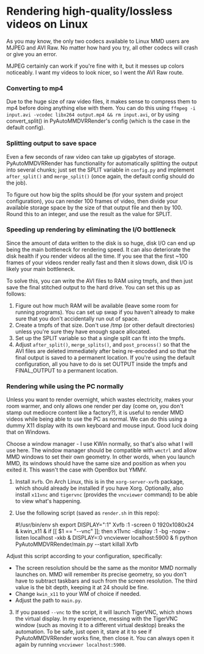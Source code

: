# Rendering high-quality/lossless videos on Linux

As you may know, the only two codecs available to Linux MMD users are MJPEG and AVI Raw. No matter how hard you try, all other codecs will crash or give you an error.

MJPEG certainly can work if you're fine with it, but it messes up colors noticeably. I want my videos to look nicer, so I went the AVI Raw route.

### Converting to mp4

Due to the huge size of raw video files, it makes sense to compress them to mp4 before doing anything else with them. You can do this using `ffmpeg -i input.avi -vcodec libx264 output.mp4 && rm input.avi`, or by using convert_split() in PyAutoMMDVRRender's config (which is the case in the default config).

### Splitting output to save space

Even a few seconds of raw video can take up gigabytes of storage. PyAutoMMDVRRender has functionality for automatically splitting the output into several chunks; just set the SPLIT variable in `config.py` and implement `after_split()` and `merge_split()` (once again, the default config should do the job).

To figure out how big the splits should be (for your system and project configuration), you can render 100 frames of video, then divide your available storage space by the size of that output file and then by 100. Round this to an integer, and use the result as the value for SPLIT.

### Speeding up rendering by eliminating the I/O bottleneck

Since the amount of data written to the disk is so huge, disk I/O can end up being the main bottleneck for rendering speed. It can also deteriorate the disk health if you render videos all the time. If you see that the first ~100 frames of your videos render really fast and then it slows down, disk I/O is likely your main bottleneck.

To solve this, you can write the AVI files to RAM using tmpfs, and then just save the final stitched output to the hard drive. You can set this up as follows:

1. Figure out how much RAM will be available (leave some room for running programs). You can set up swap if you haven't already to make sure that you don't accidentally run out of space.
2. Create a tmpfs of that size. Don't use /tmp (or other default directories) unless you're sure they have enough space allocated.
3. Set up the SPLIT variable so that a single split can fit into the tmpfs.
4. Adjust `after_split()`, `merge_splits()`, and `post_process()` so that the AVI files are deleted immediately after being re-encoded and so that the final output is saved to a permanent location. If you're using the default configuration, all you have to do is set OUTPUT inside the tmpfs and FINAL_OUTPUT to a permanent location.

### Rendering while using the PC normally

Unless you want to render overnight, which wastes electricity, makes your room warmer, and only allows one render per day (come on, you don't stamp out mediocre content like a factory?), it is useful to render MMD videos while being able to use the PC as normal. We can do this using a dummy X11 display with its own keyboard and mouse input. Good luck doing that on Windows.

Choose a window manager - I use KWin normally, so that's also what I will use here. The window manager should be compatible with `wmctrl` and allow MMD windows to set their own geometry. In other words, when you launch MMD, its windows should have the same size and position as when you exited it. This wasn't the case with OpenBox but YMMV.

1. Install `Xvfb`. On Arch Linux, this is in the `xorg-server-xvfb` package, which should already be installed if you have Xorg.
   Optionally, also install `x11vnc` and `tigervnc` (provides the `vncviewer` command) to be able to view what's happening.
2. Use the following script (saved as `render.sh` in this repo):

	#!/usr/bin/env sh
	export DISPLAY=":1"
	Xvfb :1 -screen 0 1920x1080x24 &
	kwin_x11 &
	if [[ $1 == "--vnc" ]]; then
		x11vnc -display :1 -bg -nopw -listen localhost -xkb &
		DISPLAY=:0 vncviewer localhost:5900 &
	fi
	python PyAutoMMDVRRender/main.py --start
	killall Xvfb
	
  Adjust this script according to your configuration, specifically:
  - The screen resolution should be the same as the monitor MMD normally launches on.
    MMD will remember its precise geometry, so you don't have to subtract taskbars and such from the screen resolution.
    The third value is the bit depth, keeping it at 24 should be fine.
  - Change `kwin_x11` to your WM of choice if needed.
  - Adjust the path to `main.py`.
3. If you passed `--vnc` to the script, it will launch TigerVNC, which shows the virtual display.
   In my experience, messing with the TigerVNC window (such as moving it to a different virtual desktop) breaks the automation.
   To be safe, just open it, stare at it to see if PyAutoMMDVRRender works fine, then close it. You can always open it again by running `vncviewer localhost:5900`.

